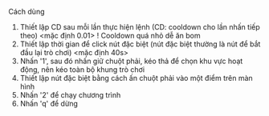 Cách dùng
1. Thiết lập CD sau mỗi lần thực hiện lệnh (CD: cooldown cho lần nhấn tiếp theo) <mặc định 0.01> ! Cooldown quá nhỏ dễ ăn bom
2. Thiết lập thời gian để click nút đặc biệt (nút đặc biệt thường là nút để bắt đầu lại trò chơi) <mặc định 40s>
3. Nhấn '1', sau đó nhấn giữ chuột phải, kéo thả để chọn khu vực hoạt động, nên kéo toàn bộ khung trò chơi
4. Thiết lập nút đặc biệt bằng cách ấn chuột phải vào một điểm trên màn hình 
5. Nhấn '2' để chạy chương trình
6. Nhấn 'q' để dừng

